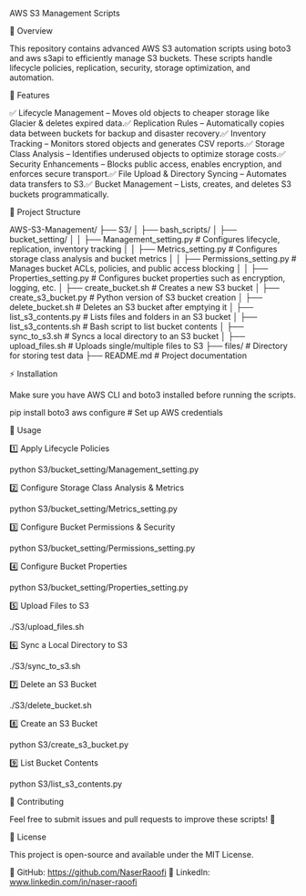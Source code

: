 AWS S3 Management Scripts

📌 Overview

This repository contains advanced AWS S3 automation scripts using boto3 and aws s3api to efficiently manage S3 buckets. These scripts handle lifecycle policies, replication, security, storage optimization, and automation.

🚀 Features

✅ Lifecycle Management – Moves old objects to cheaper storage like Glacier & deletes expired data.✅ Replication Rules – Automatically copies data between buckets for backup and disaster recovery.✅ Inventory Tracking – Monitors stored objects and generates CSV reports.✅ Storage Class Analysis – Identifies underused objects to optimize storage costs.✅ Security Enhancements – Blocks public access, enables encryption, and enforces secure transport.✅ File Upload & Directory Syncing – Automates data transfers to S3.✅ Bucket Management – Lists, creates, and deletes S3 buckets programmatically.

📂 Project Structure

AWS-S3-Management/
├── S3/
│   ├── bash_scripts/
│   ├── bucket_setting/
│   │   ├── Management_setting.py        # Configures lifecycle, replication, inventory tracking
│   │   ├── Metrics_setting.py           # Configures storage class analysis and bucket metrics
│   │   ├── Permissions_setting.py       # Manages bucket ACLs, policies, and public access blocking
│   │   ├── Properties_setting.py        # Configures bucket properties such as encryption, logging, etc.
│   ├── create_bucket.sh                # Creates a new S3 bucket
│   ├── create_s3_bucket.py             # Python version of S3 bucket creation
│   ├── delete_bucket.sh                # Deletes an S3 bucket after emptying it
│   ├── list_s3_contents.py             # Lists files and folders in an S3 bucket
│   ├── list_s3_contents.sh             # Bash script to list bucket contents
│   ├── sync_to_s3.sh                   # Syncs a local directory to an S3 bucket
│   ├── upload_files.sh                 # Uploads single/multiple files to S3
├── files/                               # Directory for storing test data
├── README.md                            # Project documentation

⚡ Installation

Make sure you have AWS CLI and boto3 installed before running the scripts.

pip install boto3
aws configure  # Set up AWS credentials

📜 Usage

1️⃣ Apply Lifecycle Policies

python S3/bucket_setting/Management_setting.py

2️⃣ Configure Storage Class Analysis & Metrics

python S3/bucket_setting/Metrics_setting.py

3️⃣ Configure Bucket Permissions & Security

python S3/bucket_setting/Permissions_setting.py

4️⃣ Configure Bucket Properties

python S3/bucket_setting/Properties_setting.py

5️⃣ Upload Files to S3

./S3/upload_files.sh

6️⃣ Sync a Local Directory to S3

./S3/sync_to_s3.sh

7️⃣ Delete an S3 Bucket

./S3/delete_bucket.sh

8️⃣ Create an S3 Bucket

python S3/create_s3_bucket.py

9️⃣ List Bucket Contents

python S3/list_s3_contents.py

🤝 Contributing

Feel free to submit issues and pull requests to improve these scripts! 🚀

📜 License

This project is open-source and available under the MIT License.

📌 GitHub: https://github.com/NaserRaoofi
📌 LinkedIn: www.linkedin.com/in/naser-raoofi
